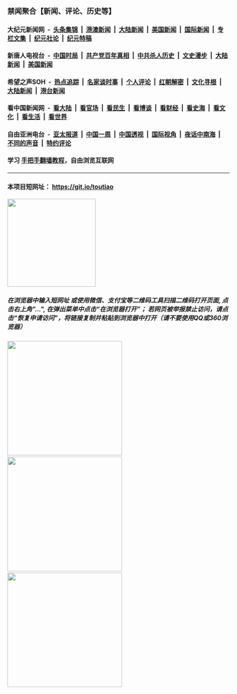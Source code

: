 ### 禁闻聚合【新闻、评论、历史等】

#### 大纪元新闻网 &nbsp;-&nbsp; [头条集锦](indexes/E头条集锦.md?t=02080522) &nbsp;|&nbsp; [港澳新闻](indexes/E港澳新闻.md?t=02080522)  &nbsp;|&nbsp; [大陆新闻](indexes/E大陆新闻.md?t=02080522) &nbsp;|&nbsp; [美国新闻](indexes/E美国新闻.md?t=02080522) &nbsp;|&nbsp; [国际新闻](indexes/E国际新闻.md?t=02080522) &nbsp;|&nbsp; [专栏文集](indexes/E专栏文集.md?t=02080522) &nbsp;|&nbsp; [纪元社论](indexes/E纪元社论.md?t=02080522) &nbsp;|&nbsp; [纪元特稿](indexes/E纪元特稿.md?t=02080522) 

#### 新唐人电视台 &nbsp;-&nbsp; [中国时局](indexes/N中国时局.md?t=02080522) &nbsp;|&nbsp; [共产党百年真相](indexes/N共产党百年真相.md?t=02080522) &nbsp;|&nbsp; [中共杀人历史](indexes/N中共杀人历史.md?t=02080522) &nbsp;|&nbsp; [文史漫步](indexes/N文史漫步.md?t=02080522) &nbsp;|&nbsp; [大陆新闻](indexes/N大陆新闻.md?t=02080522) &nbsp;|&nbsp; [美国新闻](indexes/N美国新闻.md?t=02080522)

#### 希望之声SOH &nbsp;-&nbsp; [热点追踪](indexes/H热点追踪.md?t=02080522) &nbsp;|&nbsp; [名家谈时事](indexes/H名家谈时事.md?t=02080522) &nbsp;|&nbsp; [个人评论](indexes/H个人评论.md?t=02080522)  &nbsp;|&nbsp; [红朝解密](indexes/H红朝解密.md?t=02080522) &nbsp;|&nbsp; [文化寻根](indexes/H文化寻根.md?t=02080522) &nbsp;|&nbsp; [大陆新闻](indexes/H大陆新闻.md?t=02080522) &nbsp;|&nbsp; [港台新闻](indexes/H港台新闻.md?t=02080522)

#### 看中国新闻网 &nbsp;-&nbsp; [看大陆](indexes/S看大陆.md?t=02080522) &nbsp;|&nbsp; [看官场](indexes/S看官场.md?t=02080522) &nbsp;|&nbsp; [看民生](indexes/S看民生.md?t=02080522)  &nbsp;|&nbsp; [看博谈](indexes/S看博谈.md?t=02080522) &nbsp;|&nbsp; [看财经](indexes/S看财经.md?t=02080522) &nbsp;|&nbsp; [看史海](indexes/S看史海.md?t=02080522) &nbsp;|&nbsp; [看文化](indexes/S看文化.md?t=02080522) &nbsp;|&nbsp; [看生活](indexes/S看生活.md?t=02080522) &nbsp;|&nbsp; [看世界](indexes/S看世界.md?t=02080522)

#### 自由亚洲电台 &nbsp;-&nbsp; [亚太报道](indexes/R亚太报道.md?t=02080522) &nbsp;|&nbsp; [中国一周](indexes/R中国一周.md?t=02080522) &nbsp;|&nbsp; [中国透视](indexes/R中国透视.md?t=02080522)  &nbsp;|&nbsp; [国际视角](indexes/R国际视角.md?t=02080522) &nbsp;|&nbsp; [夜话中南海](indexes/R夜话中南海.md?t=02080522) &nbsp;|&nbsp; [不同的声音](indexes/R不同的声音.md?t=02080522) &nbsp;|&nbsp; [特约评论](indexes/R特约评论.md?t=02080522)

#### 学习 [手把手翻墙教程](https://github.com/gfw-breaker/guides/wiki)，自由浏览互联网

----

#### 本项目短网址： https://git.io/toutiao
<img src="https://raw.githubusercontent.com/gfw-breaker/banned-news/master/scripts/img/qr.png" width="200px"/>  

##### 在浏览器中输入短网址 或使用微信、支付宝等二维码工具扫描二维码打开页面, 点击右上角"...", 在弹出菜单中点击“在浏览器打开”； 若网页被举报禁止访问，请点击“恢复申请访问”，将链接复制并粘贴到浏览器中打开（请不要使用QQ或360浏览器）

<img src="https://raw.githubusercontent.com/gfw-breaker/banned-news/master/scripts/img/1.png" width="260px"/> &nbsp; <img src="https://raw.githubusercontent.com/gfw-breaker/banned-news/master/scripts/img/2.png" width="260px"/> &nbsp; <img src="https://raw.githubusercontent.com/gfw-breaker/banned-news/master/scripts/img/3.png" width="260px"/>
